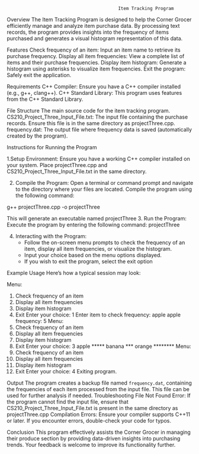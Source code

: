 
                                              Item Tracking Program

Overview
The Item Tracking Program is designed to help the Corner Grocer efficiently manage and analyze item purchase data. By processing text records, the program provides insights into the frequency of items purchased and generates a visual histogram representation of this data.

 Features
Check frequency of an item: Input an item name to retrieve its purchase frequency.
Display all item frequencies: View a complete list of items and their purchase frequencies.
Display item histogram: Generate a histogram using asterisks to visualize item frequencies.
Exit the program: Safely exit the application.

 Requirements
C++ Compiler: Ensure you have a C++ compiler installed (e.g., g++, clang++).
C++ Standard Library: This program uses features from the C++ Standard Library.

 File Structure
The main source code for the item tracking program.
CS210_Project_Three_Input_File.txt: The input file containing the purchase records. Ensure this file is in the same directory as projectThree.cpp.
frequency.dat: The output file where frequency data is saved (automatically created by the program).

Instructions for Running the Program

1.Setup Environment: 
  Ensure you have a working C++ compiler installed on your system.
   Place projectThree.cpp and CS210_Project_Three_Input_File.txt in the same directory.

2. Compile the Program:
   Open a terminal or command prompt and navigate to the directory where your files are located. Compile the program using the following command:

  g++ projectThree.cpp -o projectThree

   This will generate an executable named    projectThree
3. Run the Program:
   Execute the program by entering the following command:
   projectThree
  
4. Interacting with the Program:
   - Follow the on-screen menu prompts to check the frequency of an item, display all item frequencies, or visualize the histogram.
   - Input your choice based on the menu options displayed.
   - If you wish to exit the program, select the exit option

Example Usage
Here’s how a typical session may look:

Menu:
1. Check frequency of an item
2. Display all item frequencies
3. Display item histogram
4. Exit
Enter your choice: 1
Enter item to check frequency: apple
apple frequency: 5
Menu:
1. Check frequency of an item
2. Display all item frequencies
3. Display item histogram
4. Exit
Enter your choice: 3
apple     *****
banana    ***
orange    ********
Menu:
1. Check frequency of an item
2. Display all item frequencies
3. Display item histogram
4. Exit
Enter your choice: 4
Exiting program.


 Output
The program creates a backup file named `frequency.dat`, containing the frequencies of each item processed from the input file. This file can be used for further analysis if needed.
 Troubleshooting
File Not Found Error: If the program cannot find the input file, ensure that CS210_Project_Three_Input_File.txt is present in the same directory as projectThree.cpp
Compilation Errors: Ensure your compiler supports C++11 or later. If you encounter errors, double-check your code for typos.

Conclusion
This program effectively assists the Corner Grocer in managing their produce section by providing data-driven insights into purchasing trends. Your feedback is welcome to improve its functionality further.

